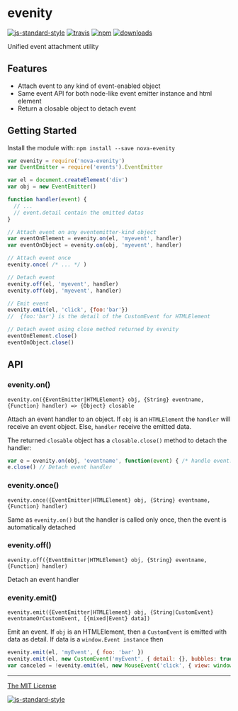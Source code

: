 # evenity
[![js-standard-style](https://img.shields.io/badge/code%20style-standard-brightgreen.svg?style=flat)](https://github.com/feross/standard)
[![travis][travis-image]][travis-url]
[![npm][npm-image]][npm-url]
[![downloads][downloads-image]][downloads-url]

[travis-image]: https://img.shields.io/travis/nopnop/evenity.svg?style=flat&branch=master
[travis-url]: https://travis-ci.org/nopnop/evenity
[npm-image]: https://img.shields.io/npm/v/evenity.svg?style=flat
[npm-url]: https://npmjs.org/package/evenity
[downloads-image]: https://img.shields.io/npm/dm/evenity.svg?style=flat
[downloads-url]: https://npmjs.org/package/evenity

Unified event attachment utility

## Features

  - Attach event to any kind of event-enabled object
  - Same event API for both node-like event emitter instance and html element
  - Return a closable object to detach event

## Getting Started
Install the module with: `npm install --save nova-evenity`

```javascript
var evenity = require('nova-evenity')
var EventEmitter = require('events').EventEmitter

var el = document.createElement('div')
var obj = new EventEmitter()

function handler(event) {
  // ...
  // event.detail contain the emitted datas
}

// Attach event on any eventemitter-kind object
var eventOnElement = evenity.on(el, 'myevent', handler)
var eventOnObject = evenity.on(obj, 'myevent', handler)

// Attach event once
evenity.once( /* ... */ )

// Detach event
evenity.off(el, 'myevent', handler)
evenity.off(obj, 'myevent', handler)

// Emit event
evenity.emit(el, 'click', {foo:'bar'})
//  {foo:'bar'} is the detail of the CustomEvent for HTMLElement

// Detach event using close method returned by evenity
eventOnElement.close()
eventOnObject.close()

```

## API

### evenity.on()
`evenity.on({EventEmitter|HTMLElement} obj, {String} eventname, {Function} handler) => {Object} closable`

Attach an event handler to an object. If `obj` is an `HTMLElement` the `handler` will receive an event object. Else, `handler` receive the emitted data.

The returned `closable` object has a `closable.close()` method to detach the handler:

```javascript
var e = evenity.on(obj, 'eventname', function(event) { /* handle event.detail */ } )
e.close() // Detach event handler
```

### evenity.once()
`evenity.once({EventEmitter|HTMLElement} obj, {String} eventname, {Function} handler)`

Same as `evenity.on()` but the handler is called only once, then the event is automatically
detached

### evenity.off()
`evenity.off({EventEmitter|HTMLElement} obj, {String} eventname, {Function} handler)`

Detach an event handler

### evenity.emit()
`evenity.emit({EventEmitter|HTMLElement} obj, {String|CustomEvent} eventnameOrCustomEvent, [{mixed|Event} data])`

Emit an event. If `obj` is an HTMLElement, then a `CustomEvent` is emitted with data as detail. If data is a `window.Event instance` then

```javascript
evenity.emit(el, 'myEvent', { foo: 'bar' })
evenity.emit(el, new CustomEvent('myEvent', { detail: {}, bubbles: true, cancelable: true }))
var canceled = !evenity.emit(el, new MouseEvent('click', { view: window, bubbles: true, cancelable: true }))
```

---

[The MIT License](./LICENSE)


[![js-standard-style](https://cdn.rawgit.com/feross/standard/master/badge.svg)](https://github.com/feross/standard)

